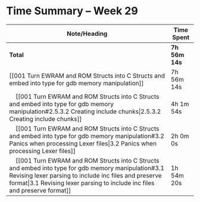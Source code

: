 # Time Summary – Week 29

| Note/Heading | Time Spent |
|--------------|------------|
| **Total** | **7h 56m 14s** |
| [[001 Turn EWRAM and ROM Structs into C Structs and embed into type for gdb memory manipulation]] | 7h 56m 14s |
| &nbsp;&nbsp;&nbsp;&nbsp;[[001 Turn EWRAM and ROM Structs into C Structs and embed into type for gdb memory manipulation#2.5.3.2 Creating include chunks\|2.5.3.2 Creating include chunks]] | 4h 1m 54s |
| &nbsp;&nbsp;&nbsp;&nbsp;[[001 Turn EWRAM and ROM Structs into C Structs and embed into type for gdb memory manipulation#3.2 Panics when processing Lexer files\|3.2 Panics when processing Lexer files]] | 2h 0m 0s |
| &nbsp;&nbsp;&nbsp;&nbsp;[[001 Turn EWRAM and ROM Structs into C Structs and embed into type for gdb memory manipulation#3.1 Revising lexer parsing to include inc files and preserve format\|3.1 Revising lexer parsing to include inc files and preserve format]] | 1h 54m 20s |

